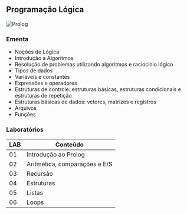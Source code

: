 ## Programação Lógica
![Prolog](https://img.shields.io/badge/Prolog-08A953?style=for-the-badge&logo=prolog&logoColor=white)

### Ementa
* Noções de Lógica
* Introdução a Algoritmos
* Resolução de problemas utilizando algoritmos e raciocínio lógico
* Tipos de dados
* Variáveis e constantes
* Expressões e operadores
* Estruturas de controle: estruturas básicas, estruturas condicionais e estruturas de repetição
* Estruturas básicas de dados: vetores, matrizes e registros
* Arquivos
* Funções

### Laboratórios
| LAB | Conteúdo |
|-----|----------|
| 01 | Introdução ao Prolog |
| 02 | Aritmética, comparações e E/S|
| 03 | Recursão |
| 04 | Estruturas |
| 05 | Listas |
| 06 | Loops |
